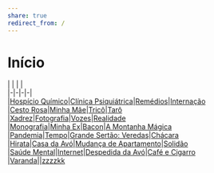 ```yaml
---  
share: true  
redirect_from: /  
---  
```

# Início  
  
| | | |  
|-|-|-|-|  
|[Hospício Químico](Hospício%20Químico)|[Clínica Psiquiátrica](Clínica%20Psiquiátrica)|[Remédios](Remédios)|[Internação](Internação)  
|[Cesto Rosa](Cesto%20Rosa)|[Minha Mãe](Minha%20Mãe)|[Tricô](Tricô)|[Tarô](Tarô)  
|[Xadrez](Xadrez)|[Fotografia](Fotografia)|[Vozes](Vozes)|[Realidade](Realidade)  
|[Monografia](Monografia)|[Minha Ex](Minha%20Ex)|[Bacon](Bacon)|[A Montanha Mágica](A%20Montanha%20Mágica)  
|[Pandemia](Pandemia)|[Tempo](Tempo)|[Grande Sertão: Veredas](Grande%20Sertão%20Veredas)|[Chácara](Chácara)  
|[Hirata](Hirata)|[Casa da Avó](Casa%20da%20Avó)|[Mudança de Apartamento](Mudança%20de%20Apartamento)|[Solidão](Solidão)  
|[Saúde Mental](Saúde%20Mental)|[Internet](Internet)|[Despedida da Avó](Despedida%20da%20Avó)|[Café e Cigarro](Café%20e%20Cigarro)  
|[Varanda](Varanda)|[](zzzUntitled)|[zzzzkk](zzzzkk)  
  

